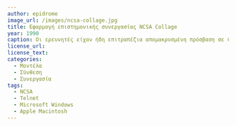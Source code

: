 ```yaml
---
author: epidrome
image_url: /images/ncsa-collage.jpg
title: Εφαρμογή επιστημονικής συνεργασίας NCSA Collage 
year: 1990 
caption: Οι ερευνητές είχαν ήδη επιτραπέζια απομακρυσμένη πρόσβαση σε υπερ-υπολογιστές με την εφαρμογή Telnet και απέκτησαν εύκολη συνεργασία με την εφαρμογή NCSA Collage. Η συνεργατική εφαρμογή διευκόλυνε την ανάλυση δεδομένων και την οπτικοποίηση τους στους επιτραπέζιους υπολογιστές. 
license_url: 
license_text: 
categories:
  - Μοντέλα
  - Σύνθεση
  - Συνεργασία
tags:
  - NCSA
  - Telnet
  - Microsoft Windows 
  - Apple Macintosh
---
```

